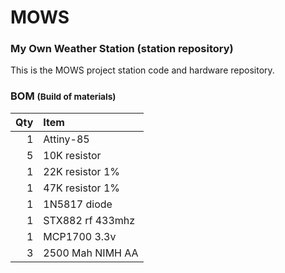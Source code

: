 # MOWS
### My Own Weather Station __(station repository)__
This is the MOWS project station code and hardware repository.


### BOM <small> (Build of materials)

| Qty | Item |
|-:|:-|
| 1 | Attiny-85 |
| 5 | 10K resistor |
| 1 | 22K resistor 1% |
| 1 | 47K resistor 1% |
| 1 | 1N5817 diode |
| 1 | STX882 rf 433mhz |
| 1 | MCP1700 3.3v |
| 3 | 2500 Mah NIMH AA|

</small>
